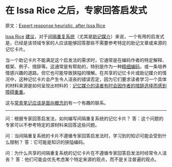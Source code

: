 # 在 Issa Rice 之后，专家回答启发式

原文：[Expert response heuristic, after Issa Rice](https://notes.andymatuschak.org/zEfpMY7F12gQ6NcbycHCNdpXqxb2mxdkJiX)

[Issa Rice](https://notes.andymatuschak.org/zPnAxzBTDgjCabaBJkUrjL4roGR1xD1XJvo) [建议](https://wiki.issarice.com/wiki/Expert_response_heuristic_for_prompt_writing)，对于[间隔重复系统](https://notes.andymatuschak.org/z4eXdSMJFv2qVGXSUEKH4vdcHBrLHcFY1ZGfC)（尤其是[助记媒介](https://notes.andymatuschak.org/z4rRX3qwSSJRsEkdXKwH2shamgHNeRthrMLiF)）来说，一个有用的启发式是，已经是该领域专家的人应该能够回答那些不需要参考特定的助记文章或来源的记忆卡片。

当一个助记卡片不能满足这个启发法的需求时，它通常是在编码作者的特定解释、框架、例子、措辞等。这通常是有帮助的，特别是作为一种[精细编码](https://notes.andymatuschak.org/z3ZTBNhJddpewTBgbKAFy2cnSMBiJRpMZWsfB)，或一条培养情感兴趣的道路。但它也可能导致狭隘的理解。在共享的记忆卡片或助记媒介的情况中，这种记忆卡片会产生令人沮丧的错误否定，因为它们要求读者学习一个具体的材料来源是如何呈现出材料的：[记忆媒介的读者有时会因作者的措辞选择而感到障碍重重](https://notes.andymatuschak.org/zMFKJdtNGpucVUcitRVJiMxfyoNY4A4c2Bd)。

这与[常青笔记应该是面向概念的](https://notes.andymatuschak.org/z6bci25mVUBNFdVWSrQNKr6u7AZ1jFzfTVbMF)有一个有趣的联系。

***

问：根据专家回答启发法，如何编写间隔重复系统的记忆卡片？
答：这个问题的专家可以不参考特定的源材料来回答这些问题。

问：当间隔重复系统的卡片不遵循专家回答启发法时，学习到的知识可能会受到什么限制？
答：它可能是知识的狭隘编码。

问：为什么共享的间隔重复系统的记忆卡片在不遵循专家回答启发法时经常令人沮丧？
答：他们可能会优先考虑某个特定来源的观点，而不是关注普遍的观点。